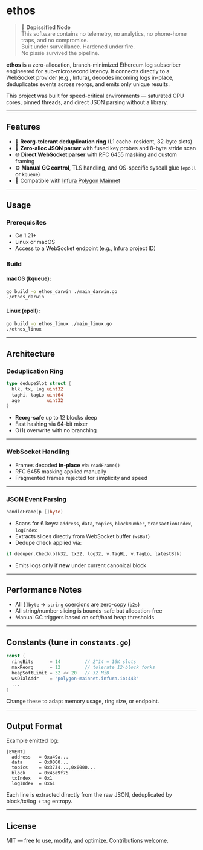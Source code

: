 # ethos

> 🧼 **Depissified Node**  
> This software contains no telemetry, no analytics, no phone-home traps, and no compromise.  
> Built under surveillance. Hardened under fire.  
> No pissie survived the pipeline.

**ethos** is a zero-allocation, branch-minimized Ethereum log subscriber engineered for sub-microsecond latency. It connects directly to a WebSocket provider (e.g., Infura), decodes incoming logs in-place, deduplicates events across reorgs, and emits only unique results.

This project was built for speed-critical environments — saturated CPU cores, pinned threads, and direct JSON parsing without a library.

---

## Features

- 🔁 **Reorg-tolerant deduplication ring** (L1 cache–resident, 32-byte slots)  
- 🧠 **Zero-alloc JSON parser** with fused key probes and 8-byte stride scan  
- 🌐 **Direct WebSocket parser** with RFC 6455 masking and custom framing  
- ⚙️ **Manual GC control**, TLS handling, and OS-specific syscall glue (`epoll` or `kqueue`)  
- 🔐 Compatible with [Infura Polygon Mainnet](https://polygon.technology)

---

## Usage

### Prerequisites

- Go 1.21+
- Linux or macOS
- Access to a WebSocket endpoint (e.g., Infura project ID)

### Build

#### macOS (kqueue):
```bash
go build -o ethos_darwin ./main_darwin.go
./ethos_darwin
````

#### Linux (epoll):

```bash
go build -o ethos_linux ./main_linux.go
./ethos_linux
```

---

## Architecture

### Deduplication Ring

```go
type dedupeSlot struct {
  blk, tx, log uint32
  tagHi, tagLo uint64
  age          uint32
}
```

* **Reorg-safe** up to 12 blocks deep
* Fast hashing via 64-bit mixer
* O(1) overwrite with no branching

---

### WebSocket Handling

* Frames decoded **in-place** via `readFrame()`
* RFC 6455 masking applied manually
* Fragmented frames rejected for simplicity and speed

---

### JSON Event Parsing

```go
handleFrame(p []byte)
```

* Scans for 6 keys: `address`, `data`, `topics`, `blockNumber`, `transactionIndex`, `logIndex`
* Extracts slices directly from WebSocket buffer (`wsBuf`)
* Dedupe check applied via:

```go
if deduper.Check(blk32, tx32, log32, v.TagHi, v.TagLo, latestBlk)
```

* Emits logs only if **new** under current canonical block

---

## Performance Notes

* All `[]byte` → `string` coercions are zero-copy (`b2s`)
* All string/number slicing is bounds-safe but allocation-free
* Manual GC triggers based on soft/hard heap thresholds

---

## Constants (tune in `constants.go`)

```go
const (
  ringBits      = 14         // 2^14 = 16K slots
  maxReorg      = 12         // tolerate 12-block forks
  heapSoftLimit = 32 << 20   // 32 MiB
  wsDialAddr    = "polygon-mainnet.infura.io:443"
  ...
)
```

Change these to adapt memory usage, ring size, or endpoint.

---

## Output Format

Example emitted log:

```
[EVENT]
  address   = 0xa49a...
  data      = 0x0000...
  topics    = 0x3734...,0x0000...
  block     = 0x45a9f75
  txIndex   = 0x1
  logIndex  = 0x61
```

Each line is extracted directly from the raw JSON, deduplicated by block/tx/log + tag entropy.

---

## License

MIT — free to use, modify, and optimize. Contributions welcome.
